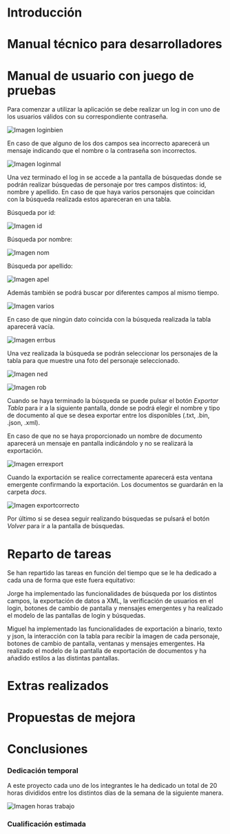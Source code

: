 # Introducción

# Manual  técnico para desarrolladores

# Manual de usuario con juego de pruebas

Para comenzar a utilizar la aplicación se debe realizar un log in con uno de los usuarios válidos con su correspondiente contraseña.

![ Imagen loginbien ](res/imagenes/Loginbien.png)

En caso de que alguno de los dos campos sea incorrecto aparecerá un mensaje indicando que el nombre o la contraseña son incorrectos.

![ Imagen loginmal ](res/imagenes/Errorlogin.png)

Una vez terminado el log in se accede a la pantalla de búsquedas donde se podrán realizar búsquedas de personaje por tres campos distintos: id, nombre y apellido.
En caso de que haya varios personajes que coincidan con la búsqueda realizada estos apareceran en una tabla.

Búsqueda por id:

![ Imagen id ](res/imagenes/ConsultaID.png)

Búsqueda por nombre:

![ Imagen nom ](res/imagenes/Consultanombre.png)

Búsqueda por apellido:

![ Imagen apel ](res/imagenes/Consultaapellido.png)

Además también se podrá buscar por diferentes campos al mismo tiempo.

![ Imagen varios ](res/imagenes/Bsuqedavarioscampos.png)

En caso de que ningún dato coincida con la búsqueda realizada la tabla aparecerá vacía.

![ Imagen errbus ](res/imagenes/Bsuqedaerronea.png)

Una vez realizada la búsqueda se podrán seleccionar los personajes de la tabla para que muestre una foto del personaje seleccionado.

![ Imagen ned ](res/imagenes/NedFoto.png)

![ Imagen rob ](res/imagenes/RobFoto.png)

Cuando se haya terminado la búsqueda se puede pulsar el botón *Exportar Tabla* para ir a la siguiente pantalla, donde se podrá elegir el nombre y tipo de documento al que se desea exportar entre los disponibles (.txt, .bin, .json, .xml).

En caso de que no se haya proporcionado un nombre de documento aparecerá un mensaje en pantalla indicándolo y no se realizará la exportación.

![ Imagen errexport ](res/imagenes/Errorexportar.png)

Cuando la exportación se realice correctamente aparecerá esta ventana emergente confirmando la exportación. Los documentos se guardarán en la carpeta *docs*.

![ Imagen exportcorrecto ](res/imagenes/ExportarCorrecto.png)

Por último si se desea seguir realizando búsquedas se pulsará el botón *Volver* para ir a la pantalla de búsquedas.

# Reparto de tareas

Se han repartido las tareas en función del tiempo que se le ha dedicado a cada una de forma que este fuera equitativo:

Jorge ha implementado las funcionalidades de búsqueda por los distintos campos, la exportación de datos a XML, la verificación de usuarios en el login, botones de cambio de pantalla y mensajes emergentes y ha realizado el modelo de las pantallas de login y búsquedas.

Miguel ha implementado las funcionalidades de exportación a binario, texto y json, la interacción con la tabla para recibir la imagen de cada personaje, botones de cambio de pantalla, ventanas y mensajes emergentes. Ha realizado el modelo de la pantalla de exportación de documentos y ha añadido estilos a las distintas pantallas.

# Extras realizados

# Propuestas de mejora

# Conclusiones
    
### Dedicación temporal

A este proyecto cada uno de los integrantes le ha dedicado un total de 20 horas divididos entre los distintos días de la semana de la siguiente manera.

![ Imagen horas trabajo ](res/imagenes/Horas_trabajo.png)


### Cualificación estimada
